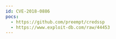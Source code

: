 ```yaml
---
id: CVE-2018-0886
pocs:
  - https://github.com/preempt/credssp
  - https://www.exploit-db.com/raw/44453
---
```

